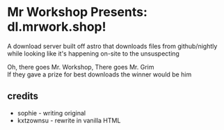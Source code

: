 # Mr Workshop Presents: dl.mrwork.shop!

A download server built off astro that downloads files from github/nightly while looking like it's happening on-site to the unsuspecting

Oh, there goes Mr. Workshop, There goes Mr. Grim<br>If they gave a prize for best downloads the winner would be him

## credits
- sophie - writing original
- kxtzownsu - rewrite in vanilla HTML